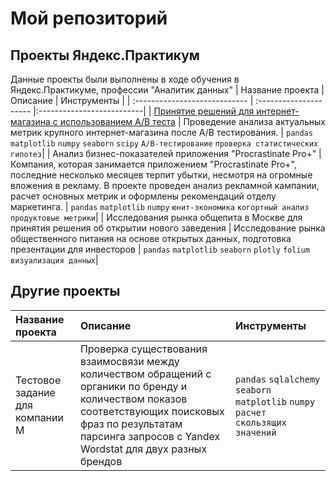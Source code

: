 # Мой репозиторий
## Проекты Яндекс.Практикум

Данные проекты были выполнены в ходе обучения в Яндекс.Практикуме, профессии "Аналитик данных"
| Название проекта | Описание | Инструменты |
| :---------------------------- | :--------------------- |:--------------------------|
| [Принятие решений для интернет-магазина с использованием A/B теста](AB_tests) | Проведение анализа актуальных метрик крупного интернет-магазина после A/B тестирования.  | `pandas` `matplotlib` `numpy` `seaborn` `scipy` `A/B-тестирование` `проверка статистических гипотез`|
| Анализ бизнес-показателей приложения "Procrastinate Pro+" | Компания, которая занимается приложением "Procrastinate Pro+", последние несколько месяцев терпит убытки, несмотря на огромные вложения в рекламу. В проекте проведен анализ рекламной кампании, расчет основных метрик и оформлены рекомендаций отделу маркетинга. | `pandas` `matplotlib` `numpy` `юнит-экономика`  `когортный анализ` `продуктовые метрики`|
| Исследования рынка общепита в Москве для принятия решения об открытии нового заведения | Исследование рынка общественного питания на основе открытых данных, подготовка презентации для инвесторов | `pandas` `matplotlib` `seaborn` `plotly` `folium` `визуализация данных`|

## Другие проекты

| Название проекта | Описание | Инструменты |
| :---------------------------- | :--------------------- |:--------------------------|
| Тестовое задание для компании M | Проверка существования взаимосвязи между количеством обращений с органики по бренду и количеством показов соответствующих поисковых фраз по результатам парсинга запросов с Yandex Wordstat для двух разных брендов | `pandas` `sqlalchemy` `seaborn` `matplotlib` `numpy` `расчет скользящих значений` |
